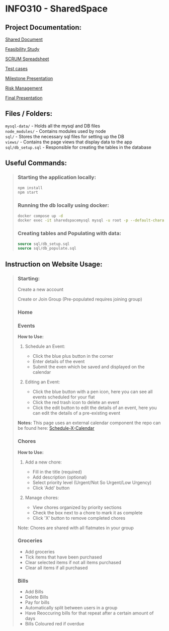 # INFO310 - SharedSpace

## Project Documentation:
[Shared Document](https://docs.google.com/document/d/1dsslKUIoFYGAVsMLgXbK1OL8lQxgPu3Gu_5K1Iog1M0/edit?usp=sharing)

[Feasibility Study](https://docs.google.com/document/d/1JaLbUw4ipO6lABDCIq8vzGexEP9u_air5N-dcGxHvC8/edit?usp=sharing)

[SCRUM Spreadsheet](https://otagouni-my.sharepoint.com/:x:/r/personal/shofe999_student_otago_ac_nz/Documents/INFO310_Project_Management_SharedSpace.xlsm?d=w6ef4d4d876d34f4487d256dcabb2cecc&csf=1&web=1&e=T4PMRQ)

[Test cases](https://otagouni-my.sharepoint.com/:x:/r/personal/shofe999_student_otago_ac_nz/_layouts/15/Doc.aspx?sourcedoc=%7B119FB2AC-A535-43A1-8EF4-ADB2F2B0830F%7D&file=TestCases_template.xlsx&fromShare=true&action=default&mobileredirect=true)

[Milestone Presentation](https://otagouni-my.sharepoint.com/:p:/r/personal/gorma749_student_otago_ac_nz/Documents/Milestone.pptx?d=w434e1499660e404ab87cfafbfc58066e&csf=1&web=1&e=UFEolp)

[Risk Management](https://otagouni-my.sharepoint.com/:x:/r/personal/gorma749_student_otago_ac_nz/_layouts/15/Doc.aspx?sourcedoc=%7B3BD40AD4-CA69-4BC9-B2ED-45D73C4C531F%7D&file=Risk%20Management.xlsx&action=default&mobileredirect=true&DefaultItemOpen=1&ct=1746232799650&wdOrigin=OFFICECOM-WEB.START.EDGEWORTH&cid=d71edbd5-d6b3-4e4e-b612-faa8bf0a0cdd&wdPreviousSessionSrc=HarmonyWeb&wdPreviousSession=a52b87e3-7d08-415a-89a6-128d68be09f5)

[Final Presentation](https://otagouni-my.sharepoint.com/:p:/g/personal/gorma749_student_otago_ac_nz/Eez1TqdMSfpOto813CxZ7w8BBCNBDe3Ei8BW-ZRqo8IZAg?e=fTiLfN)

## Files / Folders:
`mysql-data/` - Holds all the mysql and DB files\
`node_modules/` - Contains modules used by node\
`sql/` - Stores the necessary sql files for setting up the DB\
`views/` - Contains the page views that display data to the app\
`sql/db_setup.sql` - Responsible for creating the tables in the database

## Useful Commands:
>### Starting the application locally:
>```bash
>npm install
>npm start
>```
> 
>### Running the db locally using docker:
>```bash
>docker compose up -d
>docker exec -it sharedspacemysql mysql -u root -p --default-character-set=utf8mb4
>```
>
>### Creating tables and Populating with data:
>```sql
>source sql/db_setup.sql
>source sql/db_populate.sql
>```

## Instruction on Website Usage:
> ### Starting:
>
> Create a new account
> 
> Create or Join Group (Pre-populated requires joining group)
>
> ### Home
> 
>
> ### Events
> **How to Use:**
> 1. Schedule an Event:
>    - Click the blue plus button in the corner
>    - Enter details of the event
>    - Submit the even which be saved and displayed on the calendar
>
> 2. Editing an Event:
>    - Click the blue button with a pen icon, here you can see all events scheduled for your flat
>    - Click the red trash icon to delete an event
>    - Click the edit button to edit the details of an event, here you can edit the details of a pre-existing event
>
> **Notes:**
> This page uses an external calendar component the repo can be found here: [Schedule-X-Calendar](https://github.com/schedule-x/schedule-x)
>
> ### Chores
> **How to Use:**
> 1. Add a new chore:
>    - Fill in the title (required)
>    - Add description (optional)
>    - Select priority level (Urgent/Not So Urgent/Low Urgency)
>    - Click 'Add' button
>
> 2. Manage chores:
>    - View chores organized by priority sections
>    - Check the box next to a chore to mark it as complete
>    - Click 'X' button to remove completed chores
>
> Note: Chores are shared with all flatmates in your group
>
> ### Groceries
>    - Add groceries
>    - Tick items that have been purchased
>    - Clear selected items if not all items purchased
>    - Clear all items if all purchased
>
> ### Bills
>   - Add Bills
>   - Delete Bills
>   - Pay for bills
>   - Automatically split between users in a group
>   - Have Reoccuring bills for that repeat after a certain amount of days
>   - Bills Coloured red if overdue
